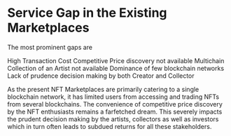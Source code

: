 # Service Gap in the Existing Marketplaces

The most prominent gaps are

High Transaction Cost Competitive Price discovery not available Multichain Collection of an Artist not available Dominance of few blockchain networks Lack of prudence decision making by both Creator and Collector

As the present NFT Marketplaces are primarily catering to a single blockchain network, it has limited users from accessing and trading NFTs from several blockchains. The convenience of competitive price discovery by the NFT enthusiasts remains a farfetched dream. This severely impacts the prudent decision making by the artists, collectors as well as investors which in turn often leads to subdued returns for all these stakeholders.
